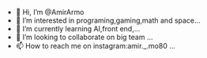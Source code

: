 - 👋 Hi, I’m @AmirArmo
- 👀 I’m interested in programing,gaming,math and space...
- 🌱 I’m currently learning AI,front end,...
- 💞️ I’m looking to collaborate on big team ...
- 📫 How to reach me on instagram:amir._.mo80 ...

<!---
AmirArmo/AmirArmo is a ✨ special ✨ repository because its `README.md` (this file) appears on your GitHub profile.
You can click the Preview link to take a look at your changes.
--->
